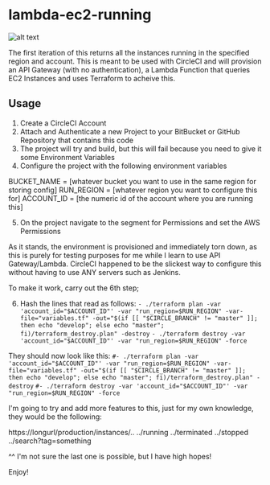 # lambda-ec2-running

![alt text](https://cloud.githubusercontent.com/assets/3788860/18849849/c883b3b2-842c-11e6-80b0-bf0aaf6384a8.png)

The first iteration of this returns all the instances running in the specified region and account. This is meant to be used with CircleCI and will provision an API Gateway (with no authentication), a Lambda Function that queries EC2 Instances and uses Terraform to acheive this.

## Usage

1. Create a CircleCI Account
2. Attach and Authenticate a new Project to your BitBucket or GitHub Repository that contains this code
3. The project will try and build, but this will fail because you need to give it some Environment Variables
4. Configure the project with the following environment variables

  BUCKET_NAME = [whatever bucket you want to use in the same region for storing config]
  RUN_REGION = [whatever region you want to configure this for]
  ACCOUNT_ID = [the numeric id of the account where you are running this]
  
5. On the project navigate to the segment for Permissions and set the AWS Permissions

As it stands, the environment is provisioned and immediately torn down, as this is purely for testing purposes for me while I learn to use API Gateway/Lambda. CircleCI happened to be the slickest way to configure this without having to use ANY servers such as Jenkins.

To make it work, carry out the 6th step;

6. Hash the lines that read as follows:
`- ./terraform plan -var 'account_id="$ACCOUNT_ID"' -var "run_region=$RUN_REGION" -var-file="variables.tf" -out="$(if [[ "$CIRCLE_BRANCH" != "master" ]]; then echo "develop"; else echo "master"; fi)/terraform_destroy.plan" -destroy`
`- ./terraform destroy -var 'account_id="$ACCOUNT_ID"' -var "run_region=$RUN_REGION" -force`

They should now look like this:
`#- ./terraform plan -var 'account_id="$ACCOUNT_ID"' -var "run_region=$RUN_REGION" -var-file="variables.tf" -out="$(if [[ "$CIRCLE_BRANCH" != "master" ]]; then echo "develop"; else echo "master"; fi)/terraform_destroy.plan" -destroy`
`#- ./terraform destroy -var 'account_id="$ACCOUNT_ID"' -var "run_region=$RUN_REGION" -force`

I'm going to try and add more features to this, just for my own knowledge, they would be the following:

https://longurl/production/instances/..
../running
../terminated
../stopped
../search?tag=something

^^ I'm not sure the last one is possible, but I have high hopes!

Enjoy!

